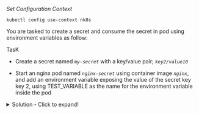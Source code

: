 
*_Set Configuration Context_*

`kubectl config use-context nk8s`

You are tasked to create a secret and consume the secret in pod using environment variables as follow:

TasK

- Create a secret named _`my-secret`_ with a key/value pair; _`key2/value10`_

- Start an nginx pod named _`nginx-secret`_ using container image _`nginx`_, and add an environment variable
exposing the value of the secret key key 2, using TEST_VARIABLE as the name for the environment
variable inside the pod



<details>
<summary>
Solution - Click to expand!
</summary>

```yaml
# Create secret
kubectl create secret generic my-secret --from-literal=key2=value10

# Create nginx pod
kubectl run nginx-secret --image=nginx --restart=Never --dry-run=client -o yaml > nginx-secret.yaml

# Update the nginx-secret.yaml like below
apiVersion: v1
kind: Pod
metadata:
  creationTimestamp: null
  labels:
    run: nginx-secret
  name: nginx-secret
spec:
  containers:
  - image: nginx
    name: nginx-secret
    resources: {}
    env: 
    - name: TEST_VARIABLE  #Env Variable Name
      valueFrom:
          secretKeyRef:
            name: my-secret  #Secret Name
            key: key2        #Key in the secret
  dnsPolicy: ClusterFirst
  restartPolicy: Never
status: {}

# Apply the updated file
kubectl apply -f nginx-secret.yaml

# Verify the with below command - This should display TEST_VARIABLE with correct value belong to the key

kubectl exec nginx-secret -- env

# OUTPUT - similar to below
HOSTNAME=nginx-secret
TEST_VARIABLE=value10


```

</details>